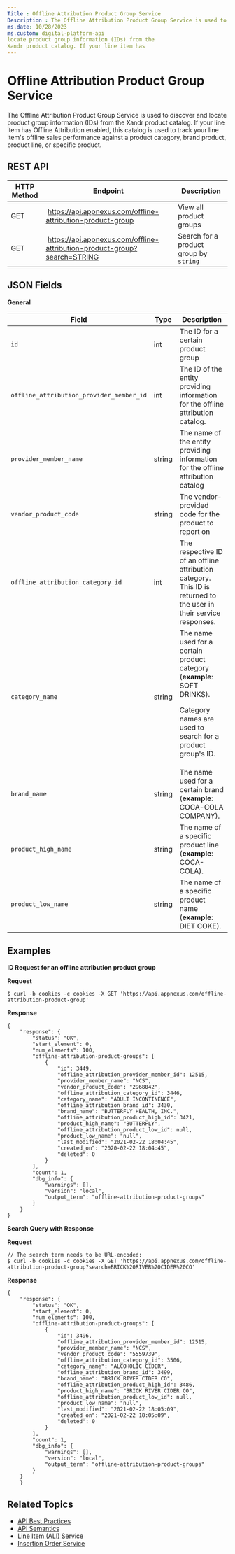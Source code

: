 ```yaml
---
Title : Offline Attribution Product Group Service
Description : The Offline Attribution Product Group Service is used to discover and
ms.date: 10/28/2023
ms.custom: digital-platform-api
locate product group information (IDs) from the
Xandr product catalog. If your line item has
---
```



# Offline Attribution Product Group Service



The Offline Attribution Product Group Service is used to discover and
locate product group information (IDs) from the
Xandr product catalog. If your line item has
Offline Attribution enabled, this catalog is used to track your line
item's offline sales performance against a product category, brand
product, product line, or specific product.



## REST API

<table class="table">
<thead class="thead">
<tr class="header row">
<th id="ID-00002601__entry__1" class="entry colsep-1 rowsep-1">HTTP
Method</th>
<th id="ID-00002601__entry__2"
class="entry colsep-1 rowsep-1">Endpoint</th>
<th id="ID-00002601__entry__3"
class="entry colsep-1 rowsep-1">Description</th>
</tr>
</thead>
<tbody class="tbody">
<tr class="odd row">
<td class="entry colsep-1 rowsep-1"
headers="ID-00002601__entry__1">GET</td>
<td class="entry colsep-1 rowsep-1" headers="ID-00002601__entry__2"> <a
href="https://api.appnexus.com/offline-attribution-product-group"
class="xref" target="_blank">https://api.<span
class="ph">appnexus.com/offline-attribution-product-group</a></td>
<td class="entry colsep-1 rowsep-1" headers="ID-00002601__entry__3">View
all product groups</td>
</tr>
<tr class="even row">
<td class="entry colsep-1 rowsep-1"
headers="ID-00002601__entry__1">GET</td>
<td class="entry colsep-1 rowsep-1" headers="ID-00002601__entry__2"> <a
href="https://api.appnexus.com/offline-attribution-product-group?search=STRING"
class="xref" target="_blank">https://api.<span
class="ph">appnexus.com/offline-attribution-product-group?search=STRING</a></td>
<td class="entry colsep-1 rowsep-1"
headers="ID-00002601__entry__3">Search for a product group by <code
class="ph codeph">string</code></td>
</tr>
</tbody>
</table>





## JSON Fields

**General**

<table class="table">
<thead class="thead">
<tr class="header row">
<th id="ID-00002601__entry__10"
class="entry colsep-1 rowsep-1">Field</th>
<th id="ID-00002601__entry__11"
class="entry colsep-1 rowsep-1">Type</th>
<th id="ID-00002601__entry__12"
class="entry colsep-1 rowsep-1">Description</th>
</tr>
</thead>
<tbody class="tbody">
<tr class="odd row">
<td class="entry colsep-1 rowsep-1"
headers="ID-00002601__entry__10"><code class="ph codeph">id</code></td>
<td class="entry colsep-1 rowsep-1"
headers="ID-00002601__entry__11">int</td>
<td class="entry colsep-1 rowsep-1" headers="ID-00002601__entry__12">The
ID for a certain product group</td>
</tr>
<tr class="even row">
<td class="entry colsep-1 rowsep-1"
headers="ID-00002601__entry__10"><code
class="ph codeph">offline_attribution_provider_member_id</code></td>
<td class="entry colsep-1 rowsep-1"
headers="ID-00002601__entry__11">int</td>
<td class="entry colsep-1 rowsep-1" headers="ID-00002601__entry__12">The
ID of the entity providing information for the offline attribution
catalog.</td>
</tr>
<tr class="odd row">
<td class="entry colsep-1 rowsep-1"
headers="ID-00002601__entry__10"><code
class="ph codeph">provider_member_name</code></td>
<td class="entry colsep-1 rowsep-1"
headers="ID-00002601__entry__11">string</td>
<td class="entry colsep-1 rowsep-1" headers="ID-00002601__entry__12">The
name of the entity providing information for the offline attribution
catalog</td>
</tr>
<tr class="even row">
<td class="entry colsep-1 rowsep-1"
headers="ID-00002601__entry__10"><code
class="ph codeph">vendor_product_code</code></td>
<td class="entry colsep-1 rowsep-1"
headers="ID-00002601__entry__11">string</td>
<td class="entry colsep-1 rowsep-1" headers="ID-00002601__entry__12">The
vendor-provided code for the product to report on</td>
</tr>
<tr class="odd row">
<td class="entry colsep-1 rowsep-1"
headers="ID-00002601__entry__10"><code
class="ph codeph">offline_attribution_category_id</code></td>
<td class="entry colsep-1 rowsep-1"
headers="ID-00002601__entry__11">int</td>
<td class="entry colsep-1 rowsep-1" headers="ID-00002601__entry__12">The
respective ID of an offline attribution category. This ID is returned to
the user in their service responses.</td>
</tr>
<tr class="even row">
<td class="entry colsep-1 rowsep-1"
headers="ID-00002601__entry__10"><code
class="ph codeph">category_name</code></td>
<td class="entry colsep-1 rowsep-1"
headers="ID-00002601__entry__11">string</td>
<td class="entry colsep-1 rowsep-1" headers="ID-00002601__entry__12">The
name used for a certain product category (<strong>example</strong>: SOFT
DRINKS).
<p>Category names are used to search for a product group's ID.</p></td>
</tr>
<tr class="odd row">
<td class="entry colsep-1 rowsep-1"
headers="ID-00002601__entry__10"><code
class="ph codeph">brand_name</code></td>
<td class="entry colsep-1 rowsep-1"
headers="ID-00002601__entry__11">string</td>
<td class="entry colsep-1 rowsep-1" headers="ID-00002601__entry__12">The
name used for a certain brand (<strong>example</strong>: COCA-COLA
COMPANY).</td>
</tr>
<tr class="even row">
<td class="entry colsep-1 rowsep-1"
headers="ID-00002601__entry__10"><code
class="ph codeph">product_high_name</code></td>
<td class="entry colsep-1 rowsep-1"
headers="ID-00002601__entry__11">string</td>
<td class="entry colsep-1 rowsep-1" headers="ID-00002601__entry__12">The
name of a specific product line (<strong>example</strong>:
COCA-COLA).</td>
</tr>
<tr class="odd row">
<td class="entry colsep-1 rowsep-1"
headers="ID-00002601__entry__10"><code
class="ph codeph">product_low_name</code></td>
<td class="entry colsep-1 rowsep-1"
headers="ID-00002601__entry__11">string</td>
<td class="entry colsep-1 rowsep-1" headers="ID-00002601__entry__12">The
name of a specific product name (<strong>example</strong>: DIET
COKE).</td>
</tr>
</tbody>
</table>





## Examples

**ID Request for an offline attribution product group**



**Request**

``` pre
$ curl -b cookies -c cookies -X GET 'https://api.appnexus.com/offline-attribution-product-group'
```



**Response**

``` pre
{
    "response": {
        "status": "OK",
        "start_element": 0,
        "num_elements": 100,
        "offline-attribution-product-groups": [
            {
                "id": 3449,
                "offline_attribution_provider_member_id": 12515,
                "provider_member_name": "NCS",
                "vendor_product_code": "2968042",
                "offline_attribution_category_id": 3446,
                "category_name": "ADULT INCONTINENCE",
                "offline_attribution_brand_id": 3430,
                "brand_name": "BUTTERFLY HEALTH, INC.",
                "offline_attribution_product_high_id": 3421,
                "product_high_name": "BUTTERFLY",
                "offline_attribution_product_low_id": null,
                "product_low_name": "null",
                "last_modified": "2021-02-22 18:04:45",
                "created_on": "2020-02-22 18:04:45",
                "deleted": 0
            }
        ],
        "count": 1,
        "dbg_info": {
            "warnings": [],
            "version": "local",
            "output_term": "offline-attribution-product-groups"
        }
    }
}
```

**Search Query with Response**



**Request**

``` pre
// The search term needs to be URL-encoded:
$ curl -b cookies -c cookies -X GET 'https://api.appnexus.com/offline-attribution-product-group?search=BRICK%20RIVER%20CIDER%20CO'
```



**Response**

``` pre
{
    "response": {
        "status": "OK",
        "start_element": 0,
        "num_elements": 100,
        "offline-attribution-product-groups": [
            {
                "id": 3496,
                "offline_attribution_provider_member_id": 12515,
                "provider_member_name": "NCS",
                "vendor_product_code": "5559739",
                "offline_attribution_category_id": 3506,
                "category_name": "ALCOHOLIC CIDER",
                "offline_attribution_brand_id": 3499,
                "brand_name": "BRICK RIVER CIDER CO",
                "offline_attribution_product_high_id": 3486,
                "product_high_name": "BRICK RIVER CIDER CO",
                "offline_attribution_product_low_id": null,
                "product_low_name": "null",
                "last_modified": "2021-02-22 18:05:09",
                "created_on": "2021-02-22 18:05:09",
                "deleted": 0
            }
        ],
        "count": 1,
        "dbg_info": {
            "warnings": [],
            "version": "local",
            "output_term": "offline-attribution-product-groups"
        }
    }
    }
```





## Related Topics

- <a
  href="api-best-practices.md"
  class="xref" target="_blank">API Best Practices</a>
- <a
  href="api-semantics.md"
  class="xref" target="_blank">API Semantics</a>
- <a
  href="line-item-service---ali.md"
  class="xref" target="_blank">Line Item (ALI) Service</a>
- <a
  href="insertion-order-service.md"
  class="xref" target="_blank">Insertion Order Service</a>






